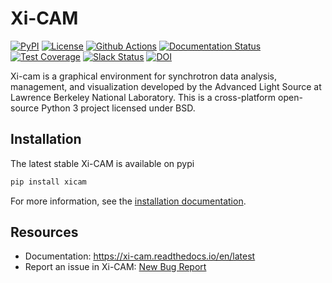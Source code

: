 # Xi-CAM
[![PyPI](https://badgen.net/pypi/v/xicam)](https://pypi.org/project/xicam/)
[![License](https://badgen.net/pypi/license/xicam)](https://github.com/Xi-cam/Xi-cam)
[![Github Actions](https://github.com/Xi-CAM/Xi-cam/actions/workflows/build.yml/badge.svg)](https://github.com/Xi-CAM/Xi-cam/actions/workflows/build.yml)
[![Documentation Status](https://readthedocs.org/projects/xi-cam/badge/?version=latest)](https://xi-cam.readthedocs.io/en/latest/?badge=latest)
[![Test Coverage](https://img.shields.io/codecov/c/github/Xi-cam/Xi-cam/master.svg)](https://codecov.io/github/Xi-cam/Xi-cam?branch=master)
[![Slack Status](https://img.shields.io/badge/slack-@ronpandolfi/nikea-yellow.svg?logo=slack)](https://nikea.slack.com/messages/U7Q1N42F6)
[![DOI](https://zenodo.org/badge/260052126.svg)](https://zenodo.org/doi/10.5281/zenodo.10531225)

Xi-cam is a graphical environment for synchrotron data analysis,
management, and visualization developed by the Advanced Light Source at
Lawrence Berkeley National Laboratory. This is a cross-platform
open-source Python 3 project licensed under BSD.

## Installation

The latest stable Xi-CAM is available on pypi

```bash
pip install xicam
```

For more information, see the [installation documentation](https://xi-cam.readthedocs.io/en/latest/quickstart.html).

## Resources

* Documentation: https://xi-cam.readthedocs.io/en/latest
* Report an issue in Xi-CAM: [New Bug Report](https://github.com/Xi-CAM/Xi-cam/issues/new?labels=bug&template=bug_report.md)
